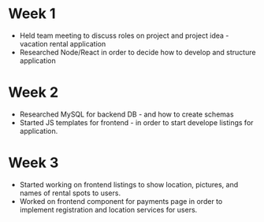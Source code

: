 # Week 1

* Held team meeting to discuss roles on project and project idea - vacation rental application
* Researched Node/React in order to decide how to develop and structure application

# Week 2

* Researched MySQL for backend DB - and how to create schemas
* Started JS templates for frontend - in order to start develope listings for application.

# Week 3

* Started working on frontend listings to show location, pictures, and names of rental spots to users.
* Worked on frontend component for payments page in order to implement registration and location services for users.

